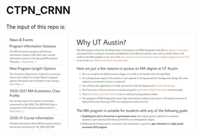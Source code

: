 # CTPN_CRNN

The input of this repo is:

![Image](https://github.com/mliw/CTPN_CRNN/blob/master/asset/big_econ/original.jpg)
